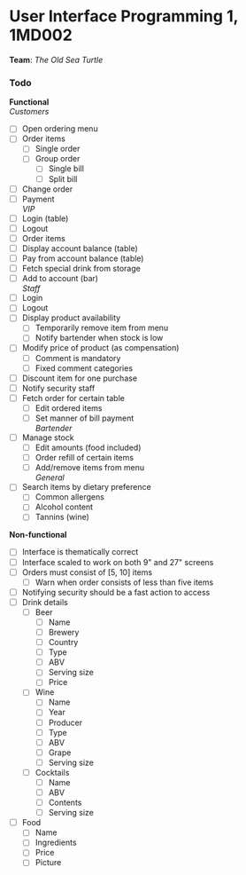 # User Interface Programming 1, 1MD002
**Team**: _The Old Sea Turtle_  

### Todo
**Functional**  
_Customers_  
- [ ] Open ordering menu
- [ ] Order items
  - [ ] Single order
  - [ ] Group order
    - [ ] Single bill
    - [ ] Split bill
- [ ] Change order
- [ ] Payment  
_VIP_  
- [ ] Login (table)
- [ ] Logout
- [ ] Order items
- [ ] Display account balance (table)
- [ ] Pay from account balance (table)
- [ ] Fetch special drink from storage
- [ ] Add to account (bar)  
_Staff_  
- [ ] Login
- [ ] Logout
- [ ] Display product availability
  - [ ] Temporarily remove item from menu
  - [ ] Notify bartender when stock is low
- [ ] Modify price of product (as compensation)
  - [ ] Comment is mandatory
  - [ ] Fixed comment categories
- [ ] Discount item for one purchase
- [ ] Notify security staff
- [ ] Fetch order for certain table
  - [ ] Edit ordered items
  - [ ] Set manner of bill payment  
_Bartender_  
- [ ] Manage stock
  - [ ] Edit amounts (food included)
  - [ ] Order refill of certain items
  - [ ] Add/remove items from menu  
_General_
- [ ] Search items by dietary preference
  - [ ] Common allergens
  - [ ] Alcohol content
  - [ ] Tannins (wine)

**Non-functional**
- [ ] Interface is thematically correct
- [ ] Interface scaled to work on both 9" and 27" screens
- [ ] Orders must consist of [5, 10] items
  - [ ] Warn when order consists of less than five items
- [ ] Notifying security should be a fast action to access
- [ ] Drink details
  - [ ] Beer
    - [ ] Name
    - [ ] Brewery
    - [ ] Country
    - [ ] Type
    - [ ] ABV
    - [ ] Serving size
    - [ ] Price
  - [ ] Wine
    - [ ] Name
    - [ ] Year
    - [ ] Producer
    - [ ] Type
    - [ ] ABV
    - [ ] Grape
    - [ ] Serving size
  - [ ] Cocktails
    - [ ] Name
    - [ ] ABV
    - [ ] Contents
    - [ ] Serving size
- [ ] Food
  - [ ] Name
  - [ ] Ingredients
  - [ ] Price
  - [ ] Picture